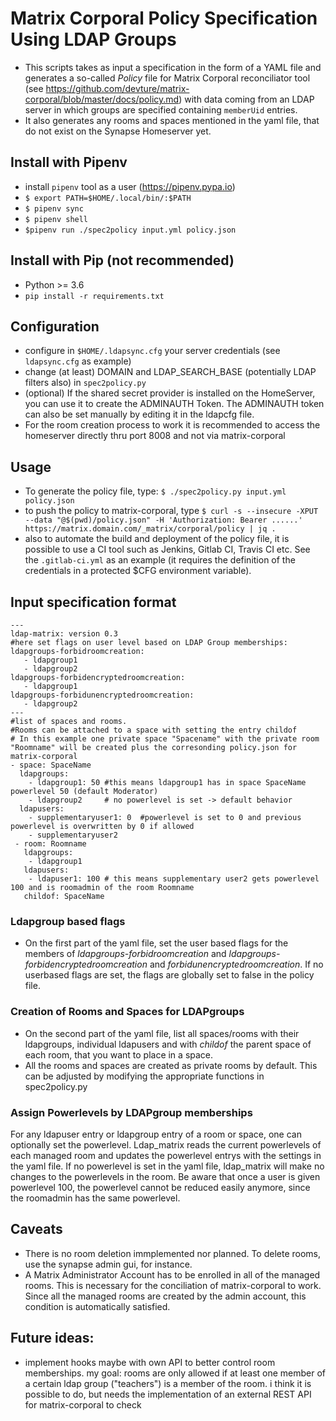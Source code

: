 # Matrix Corporal Policy Specification Using LDAP Groups
 
* This scripts takes as input a specification in the form of a YAML file  and generates a so-called *Policy* file for Matrix Corporal reconciliator tool (see https://github.com/devture/matrix-corporal/blob/master/docs/policy.md) with data coming from an LDAP server in which groups are specified containing `memberUid` entries.
* It also generates any rooms and spaces mentioned in the yaml file, that do not exist on the Synapse Homeserver yet.


## Install with Pipenv

* install `pipenv` tool as a user (https://pipenv.pypa.io)
* `$ export PATH=$HOME/.local/bin/:$PATH`
* `$ pipenv sync`
* `$ pipenv shell`
* `$pipenv run ./spec2policy input.yml policy.json`

## Install with Pip (not recommended)

* Python >= 3.6
* `pip install -r requirements.txt`


## Configuration
   * configure in `$HOME/.ldapsync.cfg` your server credentials (see `ldapsync.cfg` as example)
   * change (at least) DOMAIN and LDAP_SEARCH_BASE (potentially LDAP filters also) in `spec2policy.py`
   * (optional) If the shared secret provider is installed on the HomeServer, you can use it to create the ADMINAUTH Token. 
                 The ADMINAUTH token can also be set manually by editing it in the ldapcfg file.
   *  For the room creation process to work it is recommended to access the homeserver directly thru port 8008 and not via matrix-corporal
## Usage
*  To generate the policy file, type: `$ ./spec2policy.py input.yml policy.json`
*  to push the policy to matrix-corporal, type `$ curl -s --insecure -XPUT --data "@$(pwd)/policy.json" -H 'Authorization: Bearer ......' https://matrix.domain.com/_matrix/corporal/policy | jq .`
* also to automate the build and deployment of the policy file, it is possible to use a CI tool such as Jenkins, Gitlab CI, Travis CI etc. See the `.gitlab-ci.yml` as an example (it requires the definition of the credentials in a protected $CFG environment variable).

## Input specification format

~~~
---
ldap-matrix: version 0.3 
#here set flags on user level based on LDAP Group memberships:
ldapgroups-forbidroomcreation:
   - ldapgroup1
   - ldapgroup2
ldapgroups-forbidencryptedroomcreation:
   - ldapgroup1
ldapgroups-forbidunencryptedroomcreation:
   - ldapgroup2
---
#list of spaces and rooms. 
#Rooms can be attached to a space with setting the entry childof
# In this example one private space "Spacename" with the private room "Roomname" will be created plus the corresonding policy.json for matrix-corporal 
- space: SpaceName
  ldapgroups:
    - ldapgroup1: 50 #this means ldapgroup1 has in space SpaceName powerlevel 50 (default Moderator)
    - ldapgroup2     # no powerlevel is set -> default behavior
  ldapusers:
    - supplementaryuser1: 0  #powerlevel is set to 0 and previous powerlevel is overwritten by 0 if allowed
    - supplementaryuser2
 - room: Roomname
   ldapgroups:
    - ldapgroup1
   ldapusers:
    - ldapuser1: 100 # this means supplementary user2 gets powerlevel 100 and is roomadmin of the room Roomname
   childof: SpaceName 
~~~
### Ldapgroup based flags
* On the first part of the yaml file, set the user based flags for the members of *ldapgroups-forbidroomcreation* and *ldapgroups-forbidencryptedroomcreation* and *forbidunencryptedroomcreation*. 
If no userbased flags are set, the flags are globally set to false in the policy file. 

### Creation of Rooms and Spaces for LDAPgroups
* On the second part of the yaml file, list all spaces/rooms with their ldapgroups, individual ldapusers and with *childof* the parent space of each room, that you want to place in a space. 
* All the rooms and spaces are created as private rooms by default. This can be adjusted by modifying the appropriate functions in spec2policy.py 

### Assign Powerlevels by LDAPgroup memberships

For any ldapuser entry or ldapgroup entry of a room or space, one can optionally set the powerlevel.
Ldap_matrix reads the current powerlevels of each managed room and updates the powerlevel entrys with the settings in the yaml file.
If no powerlevel is set in the yaml file, ldap_matrix will make no changes to the powerlevels in the room. Be aware that once a user is given powerlevel 100, the powerlevel cannot be reduced easily anymore, since the roomadmin has the same powerlevel. 


## Caveats

* There is no room deletion immplemented nor planned. To delete rooms, use the synapse admin gui, for instance.
* A Matrix Administrator Account has to be enrolled in all of the managed rooms.
 This is necessary for the conciliation of matrix-corporal to work. Since all the managed rooms are created by the admin account, this condition is automatically satisfied.

## Future ideas:
* implement hooks maybe with own API to better control room memberships.
my goal: rooms are only allowed if at least one member of a certain ldap group ("teachers") is a member of the room.
i think it is possible to do, but needs the implementation of an external REST API for matrix-corporal to check


